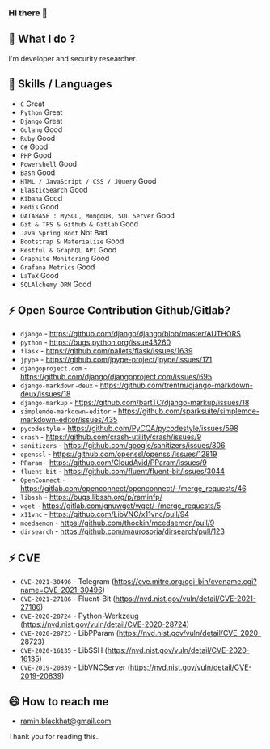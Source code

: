 ### Hi there 👋

<!--
**raminfp/raminfp** is a ✨ _special_ ✨ repository because its `README.md` (this file) appears on your GitHub profile.

Here are some ideas to get you started:

- 🔭 I’m currently working on ...
- 🌱 I’m currently learning ...
- 👯 I’m looking to collaborate on ...
- 🤔 I’m looking for help with ...
- 💬 Ask me about ...
- 📫 How to reach me: ...
- 😄 Pronouns: ...
- ⚡ Fun fact: ...
-->

## 🔭 What I do ? 
I'm developer and security researcher.


## 👯 Skills / Languages

- `C` Great
- `Python` Great
- `Django` Great
- `Golang` Good
- `Ruby` Good
- `C#` Good
- `PHP` Good
- `Powershell` Good
- `Bash` Good
- `HTML / JavaScript / CSS / JQuery` Good
- `ElasticSearch` Good
- `Kibana` Good
- `Redis` Good
- `DATABASE : MySQL, MongoDB, SQL Server` Good
- `Git & TFS & Github & Gitlab` Good
- `Java Spring Boot` Not Bad
- `Bootstrap & Materialize` Good
- `Restful & GraphQL API` Good
- `Graphite Monitoring` Good
- `Grafana Metrics` Good
- `LaTeX` Good 
- `SQLAlchemy ORM` Good 

## ⚡ Open Source Contribution Github/Gitlab?
- `django` - https://github.com/django/django/blob/master/AUTHORS
- `python` - https://bugs.python.org/issue43260
- `flask` - https://github.com/pallets/flask/issues/1639
- `jpype` - https://github.com/jpype-project/jpype/issues/171
- `djangoproject.com` - https://github.com/django/djangoproject.com/issues/695
- `django-markdown-deux` - https://github.com/trentm/django-markdown-deux/issues/18
- `django-markup` - https://github.com/bartTC/django-markup/issues/18
- `simplemde-markdown-editor` - https://github.com/sparksuite/simplemde-markdown-editor/issues/435
- `pycodestyle` - https://github.com/PyCQA/pycodestyle/issues/598
- `crash` - https://github.com/crash-utility/crash/issues/9
- `sanitizers` - https://github.com/google/sanitizers/issues/806
- `openssl` - https://github.com/openssl/openssl/issues/12819
- `PParam` - https://github.com/CloudAvid/PParam/issues/9
- `fluent-bit` - https://github.com/fluent/fluent-bit/issues/3044
- `OpenConnect` - https://gitlab.com/openconnect/openconnect/-/merge_requests/46
- `libssh` - https://bugs.libssh.org/p/raminfp/
- `wget` - https://gitlab.com/gnuwget/wget/-/merge_requests/5
- `x11vnc` - https://github.com/LibVNC/x11vnc/pull/94
- `mcedaemon` - https://github.com/thockin/mcedaemon/pull/9
- `dirsearch` - https://github.com/maurosoria/dirsearch/pull/123

## ⚡ CVE
- `CVE-2021-30496` - Telegram (https://cve.mitre.org/cgi-bin/cvename.cgi?name=CVE-2021-30496)
- `CVE-2021-27186` - Fluent-Bit (https://nvd.nist.gov/vuln/detail/CVE-2021-27186)
- `CVE-2020-28724` - Python-Werkzeug (https://nvd.nist.gov/vuln/detail/CVE-2020-28724)
- `CVE-2020-28723` - LibPParam (https://nvd.nist.gov/vuln/detail/CVE-2020-28723)
- `CVE-2020-16135` - LibSSH (https://nvd.nist.gov/vuln/detail/CVE-2020-16135)
- `CVE-2019-20839` - LibVNCServer (https://nvd.nist.gov/vuln/detail/CVE-2019-20839)

## 😄 How to reach me
- ramin.blackhat@gmail.com

Thank you for reading this.
